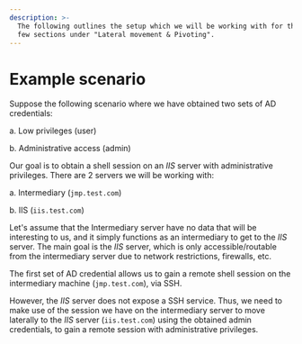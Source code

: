 ```yaml
---
description: >-
  The following outlines the setup which we will be working with for the next
  few sections under "Lateral movement & Pivoting".
---
```


# Example scenario

Suppose the following scenario where we have obtained two sets of AD credentials:&#x20;

a. Low privileges (user)

b. Administrative access (admin)&#x20;

Our goal is to obtain a shell session on an _IIS_ server with administrative privileges. There are 2 servers we will be working with:

a. Intermediary (`jmp.test.com`)

b. IIS (`iis.test.com`)

Let's assume that the Intermediary server have no data that will be interesting to us, and it simply functions as an intermediary to get to the _IIS_ server. The main goal is the _IIS_ server, which is only accessible/routable from the intermediary server due to network restrictions, firewalls, etc.

The first set of AD credential allows us to gain a remote shell session on the intermediary machine (`jmp.test.com`), via SSH.&#x20;

However, the _IIS_ server does not expose a SSH service. Thus, we need to make use of the session we have on the intermediary server to move laterally to the _IIS_ server (`iis.test.com`) using the obtained admin credentials, to gain a remote session with administrative privileges.&#x20;
